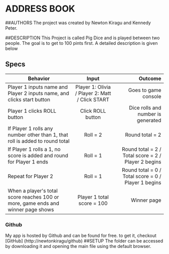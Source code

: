 # ADDRESS BOOK
##AUTHORS
The project was created by Newton Kiragu and Kennedy Peter.

##DESCRIPTION
This Project is called Pig Dice and is played between two people. The goal is to get to 100 pints first. A detailed description is given below

## Specs
| Behavior        | Input           | Outcome  |
| ------------- |:-------------:| -----:|
| Player 1 inputs name and Player 2 inputs name, and clicks start button | Player 1: Olivia / Player 2: Matt / Click START | Goes to game console |
| Player 1 clicks ROLL button | Click ROLL button | Dice rolls and number is generated
| If Player 1 rolls any number other than 1, that roll is added to round total | Roll = 2 | Round total = 2 |
| If Player 1 rolls a 1, no score is added and round for Player 1 ends | Roll = 1 | Round total = 2 / Total score = 2 / Player 2 begins |
| Repeat for Player 2 | Roll = 1 | Round total = 0 / Total score = 0 / Player 1 begins |
| When a player's total score reaches 100 or more, game ends and winner page shows | Player 1 total score = 100 | Winner page |

### Github
My app is hosted by Github and can be found for free. to get it, checkout [GitHub] (http://newtonkiragu/github)
##SETUP
The folder can be accessed by downloading it and opening the main file using the default browser.
